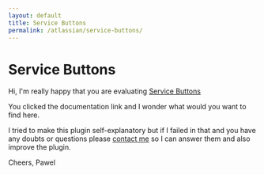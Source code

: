 ```yaml
---
layout: default
title: Service Buttons
permalink: /atlassian/service-buttons/
---
```

Service Buttons
=============

Hi,
I'm really happy that you are evaluating [Service Buttons](https://marketplace.atlassian.com/plugins/service-links-cloud)

You clicked the documentation link and I wonder what would you want to find here.

I tried to make this plugin self-explanatory but if I failed in that and you have any doubts or questions please [contact me](mailto:pawelniewiadomski@me.com) so I can answer them and also improve the plugin.

Cheers,
Pawel
